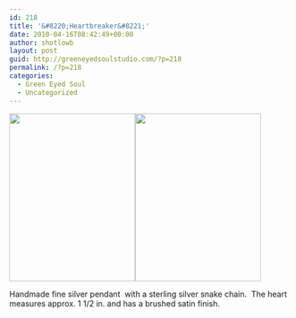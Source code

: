 ```yaml
---
id: 218
title: '&#8220;Heartbreaker&#8221;'
date: 2010-04-16T08:42:49+00:00
author: shotlowb
layout: post
guid: http://greeneyedsoulstudio.com/?p=218
permalink: /?p=218
categories:
  - Green Eyed Soul
  - Uncategorized
---
```

<a rel="attachment wp-att-217" href="http://greeneyedsoulstudio.com/wp-content/uploads/2010/04/elizapagecollection-089.jpg"><img class="alignnone size-medium wp-image-217" title="elizapagecollection 089" src="http://greeneyedsoulstudio.com/wp-content/uploads/2010/04/elizapagecollection-089-225x300.jpg" alt="" width="225" height="300" /></a><a rel="attachment wp-att-236" href="http://greeneyedsoulstudio.com/wp-content/uploads/2010/04/elizapagecollection-079.jpg"><img class="alignnone size-medium wp-image-236" title="elizapagecollection 079" src="http://greeneyedsoulstudio.com/wp-content/uploads/2010/04/elizapagecollection-079-225x300.jpg" alt="" width="225" height="300" /></a>

Handmade fine silver pendant  with a sterling silver snake chain.  The heart measures approx. 1 1/2 in. and has a brushed satin finish.